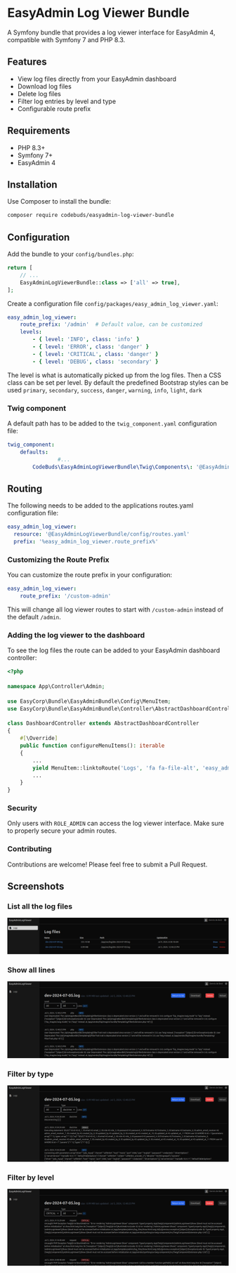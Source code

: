 # EasyAdmin Log Viewer Bundle

A Symfony bundle that provides a log viewer interface for EasyAdmin 4, compatible with Symfony 7 and PHP 8.3.

## Features

- View log files directly from your EasyAdmin dashboard
- Download log files
- Delete log files
- Filter log entries by level and type
- Configurable route prefix

## Requirements

- PHP 8.3+
- Symfony 7+
- EasyAdmin 4

## Installation

Use Composer to install the bundle:

```bash
composer require codebuds/easyadmin-log-viewer-bundle
```

## Configuration

Add the bundle to your `config/bundles.php`:

```php
return [
    // ...
    EasyAdminLogViewerBundle::class => ['all' => true],
];
```

Create a configuration file `config/packages/easy_admin_log_viewer.yaml`:

```yaml
easy_admin_log_viewer:
    route_prefix: '/admin'  # Default value, can be customized
    levels:
        - { level: 'INFO', class: 'info' }
        - { level: 'ERROR', class: 'danger' }
        - { level: 'CRITICAL', class: 'danger' }
        - { level: 'DEBUG', class: 'secondary' }
```

The level is what is automatically picked up from the log files. Then a CSS class can be set per level. By default the predefined Bootstrap styles can be used `primary`, `secondary`, `success`, `danger`, `warning`, `info`, `light`, `dark`

### Twig component

A default path has to be added to the `twig_component.yaml` configuration file:

```yaml
twig_component:
    defaults:
				#...
        CodeBuds\EasyAdminLogViewerBundle\Twig\Components\: '@EasyAdminLogViewer/components/'

```

## Routing

The following needs to be added to the applications routes.yaml configuration file:

```yaml
easy_admin_log_viewer:
  resource: '@EasyAdminLogViewerBundle/config/routes.yaml'
  prefix: '%easy_admin_log_viewer.route_prefix%'
```

### Customizing the Route Prefix

You can customize the route prefix in your configuration:

```yaml
easy_admin_log_viewer:
    route_prefix: '/custom-admin'
```

This will change all log viewer routes to start with `/custom-admin` instead of the default `/admin`.

### Adding the log viewer to the dashboard

To see the log files the route can be added to your EasyAdmin dashboard controller:

```php
<?php

namespace App\Controller\Admin;

use EasyCorp\Bundle\EasyAdminBundle\Config\MenuItem;
use EasyCorp\Bundle\EasyAdminBundle\Controller\AbstractDashboardController;

class DashboardController extends AbstractDashboardController
{
    #[\Override]
    public function configureMenuItems(): iterable
    {
        ...
        yield MenuItem::linktoRoute('Logs', 'fa fa-file-alt', 'easy_admin_log_viewer_list')->setPermission('ROLE_ADMIN');
        ...
    }
}
```

### Security
Only users with `ROLE_ADMIN` can access the log viewer interface. Make sure to properly secure your admin routes.

### Contributing
Contributions are welcome! Please feel free to submit a Pull Request.

## Screenshots

### List all the log files
![screen1.png](./docs/screen1.png)

### Show all lines
![screen2.png](./docs/screen2.png)

### Filter by type
![screen3.png](./docs/screen3.png)

### Filter by level
![screen4.png](./docs/screen4.png)
